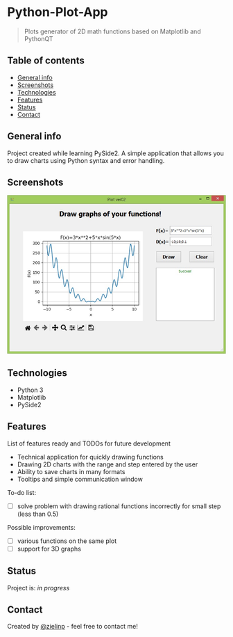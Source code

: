 # Python-Plot-App
> Plots generator of 2D math functions based on Matplotlib and PythonQT

## Table of contents
* [General info](#general-info)
* [Screenshots](#screenshots)
* [Technologies](#technologies)
* [Features](#features)
* [Status](#status)
* [Contact](#contact)

## General info
Project created while learning PySide2. A simple application that allows you to draw charts using Python syntax and error handling.

## Screenshots
![Main Page](./img/plot_app.jpg)

## Technologies
* Python 3
* Matplotlib
* PySide2

## Features
List of features ready and TODOs for future development
* Technical application for quickly drawing functions
* Drawing 2D charts with the range and step entered by the user
* Ability to save charts in many formats
* Tooltips and simple communication window


To-do list:
- [ ] solve problem with drawing rational functions incorrectly for small step (less than 0.5)

Possible improvements:
- [ ] various functions on the same plot
- [ ] support for 3D graphs

## Status
Project is: _in progress_

## Contact
Created by [@zielinp](https://www.linkedin.com/in/zielinp/) - feel free to contact me!
